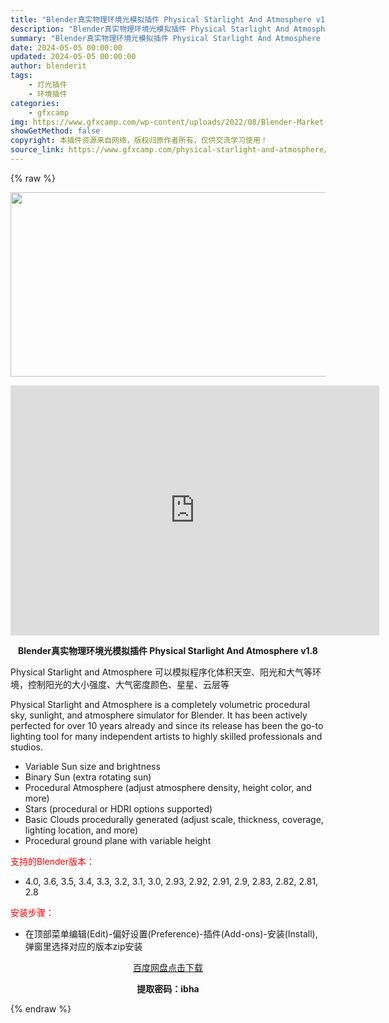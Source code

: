 ```yaml
---
title: "Blender真实物理环境光模拟插件 Physical Starlight And Atmosphere v1.8"
description: "Blender真实物理环境光模拟插件 Physical Starlight And Atmosphere v1.8 Physical Starlight and Atmosphere 可以模拟程序化体..."
summary: "Blender真实物理环境光模拟插件 Physical Starlight And Atmosphere v1.8 Physical Starlight and Atmosphere 可以模拟程序化体..."
date: 2024-05-05 00:00:00
updated: 2024-05-05 00:00:00
author: blenderit
tags: 
    - 灯光插件
    - 环境插件
categories:
    - gfxcamp
img: https://www.gfxcamp.com/wp-content/uploads/2022/08/Blender-Market-–-Physical-Starlight-And-Atmosphere.jpg
showGetMethod: false
copyright: 本插件资源来自网络，版权归原作者所有，仅供交流学习使用！
source_link: https://www.gfxcamp.com/physical-starlight-and-atmosphere/
---
```


{% raw %}
<div><p><img decoding="async" class="aligncenter size-full wp-image-105621" src="https://www.gfxcamp.com/wp-content/uploads/2022/08/Blender-Market-%E2%80%93-Physical-Starlight-And-Atmosphere.jpg" data-src="https://www.gfxcamp.com/wp-content/uploads/2022/08/Blender-Market-–-Physical-Starlight-And-Atmosphere.jpg" alt="" width="590" height="295" data-srcset="https://www.gfxcamp.com/wp-content/uploads/2022/08/Blender-Market-–-Physical-Starlight-And-Atmosphere.jpg 590w, https://www.gfxcamp.com/wp-content/uploads/2022/08/Blender-Market-–-Physical-Starlight-And-Atmosphere-150x75.jpg 150w" data-sizes="(max-width: 590px) 100vw, 590px"></p><p style="text-align: center;"><iframe loading="lazy" src="https://player.youku.com/embed/XNTg5MTk4OTY3Mg==" width="590" height="400" frameborder="0" allowfullscreen="allowfullscreen"></iframe></p><p style="text-align: center;"><strong>Blender真实物理环境光模拟插件 Physical Starlight And Atmosphere v1.8</strong></p><p>Physical Starlight and Atmosphere 可以模拟程序化体积天空、阳光和大气等环境，控制阳光的大小强度、大气密度颜色、星星、云层等</p><p>Physical Starlight and Atmosphere is a completely volumetric procedural sky, sunlight, and atmosphere simulator for Blender. It has been actively perfected for over 10 years already and since its release has been the go-to lighting tool for many independent artists to highly skilled professionals and studios.</p><ul>
<li>Variable Sun size and brightness</li>
<li>Binary Sun (extra rotating sun)</li>
<li>Procedural Atmosphere (adjust atmosphere density, height color, and more)</li>
<li>Stars (procedural or HDRI options supported)</li>
<li>Basic Clouds procedurally generated (adjust scale, thickness, coverage, lighting location, and more)</li>
<li>Procedural ground plane with variable height</li>
</ul><p style="text-align: left;"><span style="color: #ff0000;">支持的Blender版本：</span></p><ul>
<li style="text-align: left;">4.0, 3.6, 3.5, 3.4, 3.3, 3.2, 3.1, 3.0, 2.93, 2.92, 2.91, 2.9, 2.83, 2.82, 2.81, 2.8</li>
</ul><p style="text-align: left;"><span style="color: #ff0000;">安装步骤：</span></p><ul>
<li>在顶部菜单编辑(Edit)-偏好设置(Preference)-插件(Add-ons)-安装(Install),弹窗里选择对应的版本zip安装</li>
</ul><p style="text-align: center;"><a class="maxbutton-3 maxbutton maxbutton-baidu" target="_blank" rel="noopener" href="https://pan.baidu.com/s/1aqgjiEMRnc2_nMH4YOcMrg?pwd=ibha"><span class="mb-text">百度网盘点击下载</span></a></p><p style="text-align: center;"><strong>提取密码：ibha</strong></p></div>
<div style="display: none">gfxcamp</div>
{% endraw %}